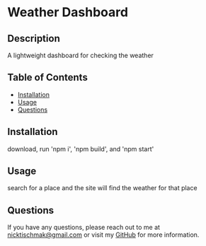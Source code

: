 # Weather Dashboard
  
  
  
  ## Description
  
  A lightweight dashboard for checking the weather
  
  ## Table of Contents
  
  - [Installation](#installation)
  - [Usage](#usage)
  - [Questions](#questions)
  
  ## Installation
  
  download, run 'npm i', 'npm build', and 'npm start'
  
  ## Usage
  
  search for a place and the site will find the weather for that place
  
  ## Questions
  
  If you have any questions, please reach out to me at nicktischmak@gmail.com or visit my [GitHub](https://github.com/nicktischmak) for more information.
